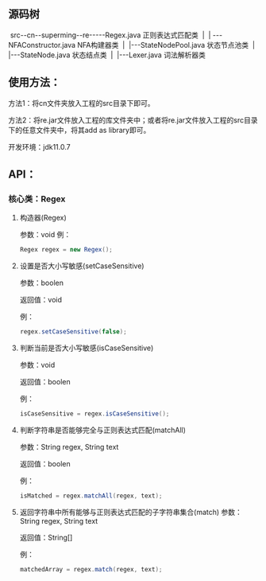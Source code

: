 ## 源码树

​        src--cn--superming--re-----Regex.java                       正则表达式匹配类
​                                                       |
​                                                       | ---NFAConstructor.java      NFA构建器类
​                                                       |
​                                                       |---StateNodePool.java       状态节点池类
​                                                       |
​                                                       |---StateNode.java              状态结点类
​                                                       |
​                                                       |---Lexer.java                      词法解析器类

## 使用方法：

方法1：将cn文件夹放入工程的src目录下即可。

方法2：将re.jar文件放入工程的库文件夹中；或者将re.jar文件放入工程的src目录下的任意文件夹中，将其add as library即可。

开发环境：jdk11.0.7

## API：

### 核心类：Regex

1. 构造器(Regex)

   参数：void
   例：

   ```java
   Regex regex = new Regex();
   ```

2. 设置是否大小写敏感(setCaseSensitive)

   参数：boolen

   返回值：void

   例：

   ```java
   regex.setCaseSensitive(false);
   ```

3. 判断当前是否大小写敏感(isCaseSensitive)

   参数：void

   返回值：boolen

   例：

   ```java
   isCaseSensitive = regex.isCaseSensitive();
   ```

4. 判断字符串是否能够完全与正则表达式匹配(matchAll)

   参数：String regex, String text

   返回值：boolen

   例：

   ```java
   isMatched = regex.matchAll(regex, text);
   ```

5. 返回字符串中所有能够与正则表达式匹配的子字符串集合(match)
   参数：String regex, String text

   返回值：String[]

   例：

   ```java
   matchedArray = regex.match(regex, text);
   ```

   